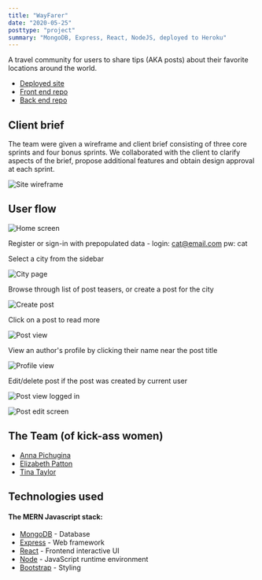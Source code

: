 ```yaml
---
title: "WayFarer"
date: "2020-05-25"
posttype: "project"
summary: "MongoDB, Express, React, NodeJS, deployed to Heroku"
---
```


A travel community for users to share tips (AKA posts) about their favorite locations around the world. 

* [Deployed site](https://sheltered-thicket-24218.herokuapp.com/)
* [Front end repo](https://github.com/longevitytina/Wayfarer)
* [Back end repo](https://github.com/longevitytina/Wayfarer-backend)

## Client brief

The team were given a wireframe and client brief consisting of three core sprints and four bonus sprints. We collaborated with the client to clarify aspects of the brief, propose additional features and obtain design approval at each sprint.

![Site wireframe](wireframes.png)

## User flow

![Home screen](home.png)

Register or sign-in with prepopulated data - login: cat@email.com pw: cat

Select a city from the sidebar

![City page](city-page.png)

Browse through list of post teasers, or create a post for the city

![Create post](add-post.png)

Click on a post to read more

![Post view](post-unauth.png)

View an author's profile by clicking their name near the post title

![Profile view](profile-posts.png)

Edit/delete post if the post was created by current user

![Post view logged in](post-auth.png)

![Post edit screen](post-edit.png)


## The Team (of kick-ass women)

- [Anna Pichugina](https://github.com/anya-pich)
- [Elizabeth Patton](https://github.com/eapatton)
- [Tina Taylor](https://github.com/longevitytina)

## Technologies used
#### The MERN Javascript stack:

- [MongoDB](https://www.mongodb.com/) - Database
- [Express](https://expressjs.com/) - Web framework
- [React](https://reactjs.org/) - Frontend interactive UI
- [Node](https://getbootstrap.com) - JavaScript runtime environment
- [Bootstrap](https://getbootstrap.com) - Styling
